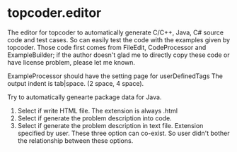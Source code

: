topcoder.editor
===============

The editor for topcoder to automatically generate C/C++, Java, C# source code and test cases.
So can easily test the code with the examples given by topcoder.
Those code first comes from FileEdit, CodeProcessor and ExampleBuilder; if the author doesn't glad me to directly copy these code or have license problem, please let me known.


ExampleProcessor should have the setting page for
userDefinedTags
The output indent is tab|space. (2 space, 4 space).

Try to automatically genearte package data for Java.

1. Select if write HTML file. The extension is always .html
2. Select if generate the problem description into code.
3. Select if generate the problem description in text file. Extension specified by user.
These three option can co-exist. So user didn't bother the relationship between these options.